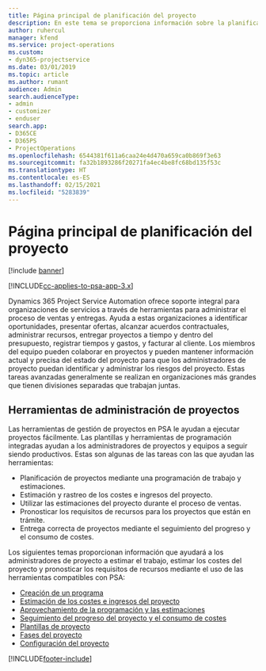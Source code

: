 ```yaml
---
title: Página principal de planificación del proyecto
description: En este tema se proporciona información sobre la planificación del proyecto.
author: ruhercul
manager: kfend
ms.service: project-operations
ms.custom:
- dyn365-projectservice
ms.date: 03/01/2019
ms.topic: article
ms.author: rumant
audience: Admin
search.audienceType:
- admin
- customizer
- enduser
search.app:
- D365CE
- D365PS
- ProjectOperations
ms.openlocfilehash: 6544381f611a6caa24e4d470a659ca0b869f3e63
ms.sourcegitcommit: fa32b1893286f20271fa4ec4be8fc68bd135f53c
ms.translationtype: HT
ms.contentlocale: es-ES
ms.lasthandoff: 02/15/2021
ms.locfileid: "5283839"
---
```

# <a name="project-planning-home-page"></a>Página principal de planificación del proyecto

[!include [banner](../includes/psa-now-project-operations.md)]

[!INCLUDE[cc-applies-to-psa-app-3.x](../includes/cc-applies-to-psa-app-3x.md)]

Dynamics 365 Project Service Automation ofrece soporte integral para organizaciones de servicios a través de herramientas para administrar el proceso de ventas y entregas. Ayuda a estas organizaciones a identificar oportunidades, presentar ofertas, alcanzar acuerdos contractuales, administrar recursos, entregar proyectos a tiempo y dentro del presupuesto, registrar tiempos y gastos, y facturar al cliente. Los miembros del equipo pueden colaborar en proyectos y pueden mantener información actual y precisa del estado del proyecto para que los administradores de proyecto puedan identificar y administrar los riesgos del proyecto. Estas tareas avanzadas generalmente se realizan en organizaciones más grandes que tienen divisiones separadas que trabajan juntas.

## <a name="project-management-tools"></a>Herramientas de administración de proyectos

Las herramientas de gestión de proyectos en PSA le ayudan a ejecutar proyectos fácilmente. Las plantillas y herramientas de programación integradas ayudan a los administradores de proyectos y equipos a seguir siendo productivos. Estas son algunas de las tareas con las que ayudan las herramientas:

- Planificación de proyectos mediante una programación de trabajo y estimaciones.
- Estimación y rastreo de los costes e ingresos del proyecto.
- Utilizar las estimaciones del proyecto durante el proceso de ventas.
- Pronosticar los requisitos de recursos para los proyectos que están en trámite.
- Entrega correcta de proyectos mediante el seguimiento del progreso y el consumo de costes.

Los siguientes temas proporcionan información que ayudará a los administradores de proyecto a estimar el trabajo, estimar los costes del proyecto y pronosticar los requisitos de recursos mediante el uso de las herramientas compatibles con PSA:

- [Creación de un programa](project-creating.md)
- [Estimación de los costes e ingresos del proyecto](project-estimating.md)
- [Aprovechamiento de la programación y las estimaciones](project-leveraging.md)
- [Seguimiento del progreso del proyecto y el consumo de costes](project-tracking.md)
- [Plantillas de proyecto](project-templates.md)
- [Fases del proyecto](project-stages.md)
- [Configuración del proyecto](project-settings.md)


[!INCLUDE[footer-include](../includes/footer-banner.md)]
